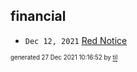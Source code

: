 ## financial


* <code>Dec 12, 2021</code> [Red Notice](2021-12-15T21-11-09-red-notice.md)

<sup><sub>generated 27 Dec 2021 10:16:52 by <a href='https://github.com/senorprogrammer/til'>til</a></sub></sup>
